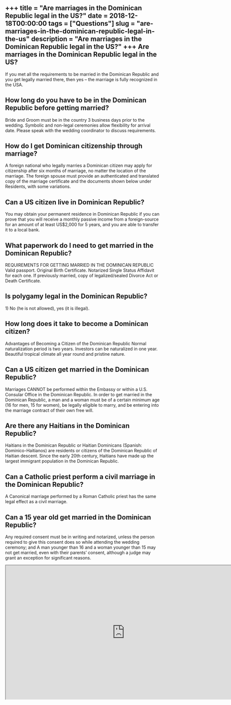 +++
title = "Are marriages in the Dominican Republic legal in the US?"
date = 2018-12-18T00:00:00
tags = ["Questions"]
slug = "are-marriages-in-the-dominican-republic-legal-in-the-us"
description = "Are marriages in the Dominican Republic legal in the US?"
+++
Are marriages in the Dominican Republic legal in the US?
--------------------------------------------------------

If you met all the requirements to be married in the Dominican Republic and you get legally married there, then yes – the marriage is fully recognized in the USA.

How long do you have to be in the Dominican Republic before getting married?
----------------------------------------------------------------------------

Bride and Groom must be in the country 3 business days prior to the wedding. Symbolic and non-legal ceremonies allow flexibility for arrival date. Please speak with the wedding coordinator to discuss requirements.

How do I get Dominican citizenship through marriage?
----------------------------------------------------

A foreign national who legally marries a Dominican citizen may apply for citizenship after six months of marriage, no matter the location of the marriage. The foreign spouse must provide an authenticated and translated copy of the marriage certificate and the documents shown below under Residents, with some variations.

Can a US citizen live in Dominican Republic?
--------------------------------------------

You may obtain your permanent residence in Dominican Republic if you can prove that you will receive a monthly passive income from a foreign-source for an amount of at least US$2,000 for 5 years, and you are able to transfer it to a local bank.

What paperwork do I need to get married in the Dominican Republic?
------------------------------------------------------------------

REQUIREMENTS FOR GETTING MARRIED IN THE DOMINICAN REPUBLIC Valid passport. Original Birth Certificate. Notarized Single Status Affidavit for each one. If previously married, copy of legalized/sealed Divorce Act or Death Certificate.

Is polygamy legal in the Dominican Republic?
--------------------------------------------

1\) No (he is not allowed), yes (it is illegal).

How long does it take to become a Dominican citizen?
----------------------------------------------------

Advantages of Becoming a Citizen of the Dominican Republic Normal naturalization period is two years. Investors can be naturalized in one year. Beautiful tropical climate all year round and pristine nature.

Can a US citizen get married in the Dominican Republic?
-------------------------------------------------------

Marriages CANNOT be performed within the Embassy or within a U.S. Consular Office in the Dominican Republic. In order to get married in the Dominican Republic, a man and a woman must be of a certain minimum age (16 for men, 15 for women), be legally eligible to marry, and be entering into the marriage contract of their own free will.

Are there any Haitians in the Dominican Republic?
-------------------------------------------------

Haitians in the Dominican Republic or Haitian Dominicans (Spanish: Dominico-Haitianos) are residents or citizens of the Dominican Republic of Haitian descent. Since the early 20th century, Haitians have made up the largest immigrant population in the Dominican Republic.

Can a Catholic priest perform a civil marriage in the Dominican Republic?
-------------------------------------------------------------------------

A Canonical marriage performed by a Roman Catholic priest has the same legal effect as a civil marriage.

Can a 15 year old get married in the Dominican Republic?
--------------------------------------------------------

Any required consent must be in writing and notarized, unless the person required to give this consent does so while attending the wedding ceremony; and A man younger than 16 and a woman younger than 15 may not get married, even with their parents’ consent, although a judge may grant an exception for significant reasons.

<iframe allow="accelerometer; autoplay; clipboard-write; encrypted-media; gyroscope; picture-in-picture" allowfullscreen="" class="__youtube_prefs__  epyt-is-override  no-lazyload" data-no-lazy="1" data-origheight="433" data-origwidth="770" data-skipgform_ajax_framebjll="" height="433" id="_ytid_92461" loading="lazy" src="https://www.youtube.com/embed/oP05P8v1PX8?enablejsapi=1&autoplay=0&cc_load_policy=0&cc_lang_pref=&iv_load_policy=1&loop=0&modestbranding=0&rel=1&fs=1&playsinline=0&autohide=2&theme=dark&color=red&controls=1&" title="YouTube player" width="770"></iframe>